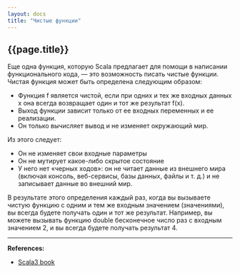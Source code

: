 ```yaml
---
layout: docs
title: "Чистые функции"
---
```


## {{page.title}}

Еще одна функция, которую Scala предлагает для помощи в написании функционального кода, — это возможность писать чистые функции. Чистая функция может быть определена следующим образом:
- Функция f является чистой, если при одних и тех же входных данных x она всегда возвращает один и тот же результат f(x).
- Выход функции зависит только от ее входных переменных и ее реализации.
- Он только вычисляет вывод и не изменяет окружающий мир.

Из этого следует:
- Он не изменяет свои входные параметры
- Он не мутирует какое-либо скрытое состояние
- У него нет «черных ходов»: он не читает данные из внешнего мира (включая консоль, веб-сервисы, базы данных, файлы и т. д.) и не записывает данные во внешний мир.

В результате этого определения каждый раз, когда вы вызываете чистую функцию с одним и тем же входным значением (значениями), вы всегда будете получать один и тот же результат. Например, вы можете вызывать функцию double бесконечное число раз с входным значением 2, и вы всегда будете получать результат 4.


---

**References:**
- [Scala3 book](https://docs.scala-lang.org/scala3/book/fp-pure-functions.html)
